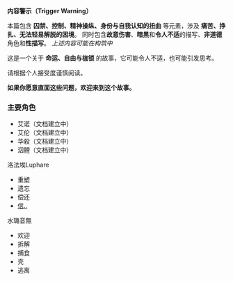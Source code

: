 **内容警示（Trigger Warning）**

本篇包含 **囚禁、控制、精神操纵、身份与自我认知的扭曲** 等元素，涉及 **痛苦、挣扎、无法轻易解脱的困境**。
同时包含**故意伤害**、**暗黑**和**令人不适**的描写、**非道德**角色和**性描写**。
*上述内容可能在构筑中*

这是一个关于 **命运、自由与枷锁** 的故事，它可能令人不适，也可能引发思考。

请根据个人接受度谨慎阅读。

**如果你愿意直面这些问题，欢迎来到这个故事。**


### 主要角色
- 艾诺（文档建立中）
- 艾伦（文档建立中）
- 华殺（文档建立中）
- 泅鲤（文档建立中）

洛法埃Luphare
- 重塑
- 遗忘
- 偿还
- [信](todo)[..](40.那封永远不能送到的信.txt)

水璐音無
- 欢迎
- 拆解
- 捕食
- 壳
- 逃离
